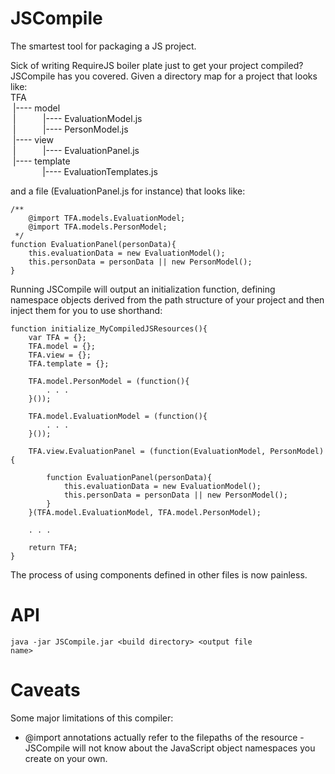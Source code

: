 JSCompile
=========
The smartest tool for packaging a JS project.

Sick of writing RequireJS boiler plate just to get your project compiled? JSCompile has you covered.
Given a directory map for a project that looks like:
<br/>TFA
<br/>&nbsp;|---- model
<br/>&nbsp;|&nbsp;&nbsp;&nbsp;&nbsp;&nbsp;&nbsp;&nbsp;&nbsp;&nbsp;&nbsp;&nbsp;|---- EvaluationModel.js
<br/>&nbsp;|&nbsp;&nbsp;&nbsp;&nbsp;&nbsp;&nbsp;&nbsp;&nbsp;&nbsp;&nbsp;&nbsp;|---- PersonModel.js
<br/>&nbsp;|---- view
<br/>&nbsp;|&nbsp;&nbsp;&nbsp;&nbsp;&nbsp;&nbsp;&nbsp;&nbsp;&nbsp;&nbsp;&nbsp;|---- EvaluationPanel.js
<br/>&nbsp;|---- template
<br/>&nbsp;&nbsp;&nbsp;&nbsp;&nbsp;&nbsp;&nbsp;&nbsp;&nbsp;&nbsp;&nbsp;&nbsp;&nbsp;|---- EvaluationTemplates.js

and a file (EvaluationPanel.js for instance) that looks like:

    /**
        @import TFA.models.EvaluationModel;
        @import TFA.models.PersonModel;
     */
    function EvaluationPanel(personData){
        this.evaluationData = new EvaluationModel();
        this.personData = personData || new PersonModel();
    }


Running JSCompile will output an initialization function, defining namespace objects derived from the path structure of your
project and then inject them for you to use shorthand:

    function initialize_MyCompiledJSResources(){
        var TFA = {};
        TFA.model = {};
        TFA.view = {};
        TFA.template = {};

        TFA.model.PersonModel = (function(){
            . . .
        }());

        TFA.model.EvaluationModel = (function(){
            . . .
        }());

        TFA.view.EvaluationPanel = (function(EvaluationModel, PersonModel){

            function EvaluationPanel(personData){
                this.evaluationData = new EvaluationModel();
                this.personData = personData || new PersonModel();
            }
        }(TFA.model.EvaluationModel, TFA.model.PersonModel);

        . . .

        return TFA;
    }


The process of using components defined in other files is now painless.

API
===
<code>java -jar JSCompile.jar &lt;build directory&gt; &lt;output file name&gt; </code>

Caveats
=======
Some major limitations of this compiler:
* @import annotations actually refer to the filepaths of the resource - JSCompile will not
know about the JavaScript object namespaces you create on your own.
